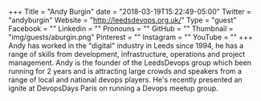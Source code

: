 +++
Title = "Andy Burgin"
date = "2018-03-19T15:22:49-05:00"
Twitter = "andyburgin"
Website = "http://leedsdevops.org.uk/"
Type = "guest"
Facebook = ""
Linkedin = ""
Pronouns = ""
GitHub = ""
Thumbnail = "img/guests/aburgin.png"
Pinterest = ""
Instagram = ""
YouTube = ""
+++
Andy has worked in the "digital" industry in Leeds since 1994, he has a range of skills from development, infrastructure, operations and project management. Andy is the founder of the LeedsDevops group which been running for 2 years and is attracting large crowds and speakers from a range of local and national devops players. He's recently presented an ignite at DevopsDays Paris on running a Devops meetup group.

